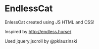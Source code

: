 # EndlessCat
EnlessCat created using JS HTML and CSS! 

Inspired by http://endless.horse/

Used jquery.jscroll by @pklauzinski
 
